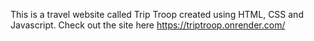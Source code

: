 This is a travel website called Trip Troop created using HTML, CSS and Javascript.
Check out the site here
https://triptroop.onrender.com/

